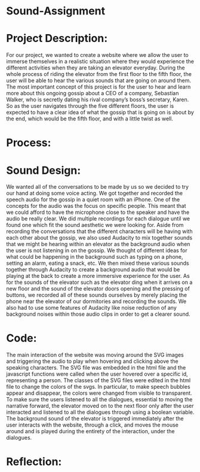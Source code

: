 #  Sound-Assignment
 
# Project Description: 

For our project, we wanted to create a website where we allow the user to immerse themselves in a realistic situation where they would experience the different activities when they are taking an elevator everyday. During the whole process of riding the elevator from the first floor to the fifth floor, the user will be able to hear the various sounds that are going on around them. The most important concept of this project is for the user to hear and learn more about this ongoing gossip about a CEO of a company,  Sebastian Walker, who is secretly dating his rival company’s boss’s secretary, Karen. So as the user navigates through the five different floors, the user is expected to have a clear idea of what the gossip that is going on is about by the end, which would be the fifth floor, and with a little twist as well. 

# Process: 

# Sound Design: 

We wanted all of the conversations to be made by us so we decided to try our hand at doing some voice acting. We got together and recorded the speech audio for the gossip in a quiet room with an iPhone. One of the concepts for the audio was the focus on specific people. This meant that we could afford to have the microphone close to the speaker and have the audio be really clear. We did multiple recordings for each dialogue until we found one which fit the sound aesthetic we were looking for. Aside from recording the conversations that the different characters will be having with each other about the gossip, we also used Audacity to mix together sounds that we might be hearing within an elevator as the background audio when the user is not listening in on the gossip. We thought of different ideas for what could be happening in the background such as typing on a phone, setting an alarm, eating a snack, etc. We then mixed these various sounds together through Audacity to create a background audio that would be playing at the back to create a more immersive experience for the user. As for the sounds of the elevator such as the elevator ding when it arrives on a new floor and the sound of the elevator doors opening and the pressing of buttons, we recorded all of these sounds ourselves by merely placing the phone near the elevator of our dormitories and recording the sounds. We also had to use some features of Audacity like noise reduction of any background noises within those audio clips in order to get a clearer sound. 

# Code: 
The main interaction of the website was moving around the SVG images and triggering the audio to play when hovering and clicking above the speaking characters. The SVG file was embedded in the html file and the javascript functions were called when the user hovered over a specific id, representing a person. The classes of the SVG files were edited in the html file to change the colors of the svgs. In particular, to make speech bubbles appear and disappear, the colors were changed from visible to transparent.
 To make sure the users listened to all the dialogues, essential to moving the narrative forward, the elevator moved on to the next floor only after the user interacted and listened to all the dialogues through using a boolean variable. The background sound of the elevator is triggered immediately after the user interacts with the website, through a click, and moves the mouse around and is played during the entirety of the interaction, under the dialogues. 
 
 # Reflection: 




